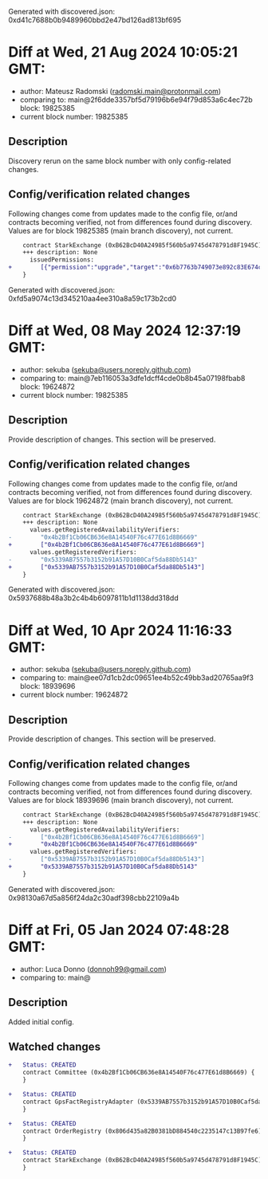 Generated with discovered.json: 0xd41c7688b0b9489960bbd2e47bd126ad813bf695

# Diff at Wed, 21 Aug 2024 10:05:21 GMT:

- author: Mateusz Radomski (<radomski.main@protonmail.com>)
- comparing to: main@2f6dde3357bf5d79196b6e94f79d853a6c4ec72b block: 19825385
- current block number: 19825385

## Description

Discovery rerun on the same block number with only config-related changes.

## Config/verification related changes

Following changes come from updates made to the config file,
or/and contracts becoming verified, not from differences found during
discovery. Values are for block 19825385 (main branch discovery), not current.

```diff
    contract StarkExchange (0xB62BcD40A24985f560b5a9745d478791d8F1945C) {
    +++ description: None
      issuedPermissions:
+        [{"permission":"upgrade","target":"0x6b7763b749073e892c83E674c1EC4799D6f339Ef","via":[]}]
    }
```

Generated with discovered.json: 0xfd5a9074c13d345210aa4ee310a8a59c173b2cd0

# Diff at Wed, 08 May 2024 12:37:19 GMT:

- author: sekuba (<sekuba@users.noreply.github.com>)
- comparing to: main@7eb116053a3dfe1dcff4cde0b8b45a07198fbab8 block: 19624872
- current block number: 19825385

## Description

Provide description of changes. This section will be preserved.

## Config/verification related changes

Following changes come from updates made to the config file,
or/and contracts becoming verified, not from differences found during
discovery. Values are for block 19624872 (main branch discovery), not current.

```diff
    contract StarkExchange (0xB62BcD40A24985f560b5a9745d478791d8F1945C) {
    +++ description: None
      values.getRegisteredAvailabilityVerifiers:
-        "0x4b2Bf1Cb06CB636e8A14540F76c477E61d8B6669"
+        ["0x4b2Bf1Cb06CB636e8A14540F76c477E61d8B6669"]
      values.getRegisteredVerifiers:
-        "0x5339AB7557b3152b91A57D10B0Caf5da88Db5143"
+        ["0x5339AB7557b3152b91A57D10B0Caf5da88Db5143"]
    }
```

Generated with discovered.json: 0x5937688b48a3b2c4b4b6097811b1d1138dd318dd

# Diff at Wed, 10 Apr 2024 11:16:33 GMT:

- author: sekuba (<sekuba@users.noreply.github.com>)
- comparing to: main@ee07d1cb2dc09651ee4b52c49bb3ad20765aa9f3 block: 18939696
- current block number: 19624872

## Description

Provide description of changes. This section will be preserved.

## Config/verification related changes

Following changes come from updates made to the config file,
or/and contracts becoming verified, not from differences found during
discovery. Values are for block 18939696 (main branch discovery), not current.

```diff
    contract StarkExchange (0xB62BcD40A24985f560b5a9745d478791d8F1945C) {
    +++ description: None
      values.getRegisteredAvailabilityVerifiers:
-        ["0x4b2Bf1Cb06CB636e8A14540F76c477E61d8B6669"]
+        "0x4b2Bf1Cb06CB636e8A14540F76c477E61d8B6669"
      values.getRegisteredVerifiers:
-        ["0x5339AB7557b3152b91A57D10B0Caf5da88Db5143"]
+        "0x5339AB7557b3152b91A57D10B0Caf5da88Db5143"
    }
```

Generated with discovered.json: 0x98130a67d5a856f24da2c30adf398cbb22109a4b

# Diff at Fri, 05 Jan 2024 07:48:28 GMT:

- author: Luca Donno (<donnoh99@gmail.com>)
- comparing to: main@

## Description

Added initial config.

## Watched changes

```diff
+   Status: CREATED
    contract Committee (0x4b2Bf1Cb06CB636e8A14540F76c477E61d8B6669) {
    }
```

```diff
+   Status: CREATED
    contract GpsFactRegistryAdapter (0x5339AB7557b3152b91A57D10B0Caf5da88Db5143) {
    }
```

```diff
+   Status: CREATED
    contract OrderRegistry (0x806d435a82B0381bD884540c2235147c13B97fe6) {
    }
```

```diff
+   Status: CREATED
    contract StarkExchange (0xB62BcD40A24985f560b5a9745d478791d8F1945C) {
    }
```
